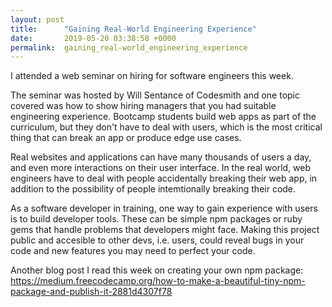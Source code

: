 ```yaml
---
layout: post
title:      "Gaining Real-World Engineering Experience"
date:       2019-05-20 03:38:58 +0000
permalink:  gaining_real-world_engineering_experience
---
```


I attended a web seminar on hiring for software engineers this week. 

The seminar was hosted by Will Sentance of Codesmith and one topic covered was how to show hiring managers that you had suitable engineering experience. Bootcamp students build web apps as part of the curriculum, but they don't have to deal with users, which is the most critical thing that can break an app or produce edge use cases. 

Real websites and applications can have many thousands of users a day, and even more interactions on their user interface. In the real world, web engineers have to deal with people accidentally breaking their web app, in addition to the possibility of people intemtionally breaking their code. 

As a software developer in training, one way to gain experience with users is to build developer tools. These can be simple npm packages or ruby gems that handle problems that developers might face. Making this project public and accesible to other devs, i.e. users, could reveal bugs in your code and new features you may need to perfect your code.

Another blog post I read this week on creating your own npm package: https://medium.freecodecamp.org/how-to-make-a-beautiful-tiny-npm-package-and-publish-it-2881d4307f78

